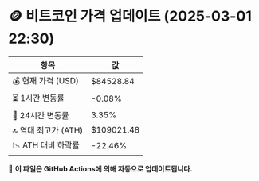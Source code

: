 # 🪙 비트코인 가격 업데이트 (2025-03-01 22:30)

| 항목                | 값 |
|--------------------|----------------|
| 💰 현재 가격 (USD) | $84528.84 |
| ⏳ 1시간 변동률    | -0.08% |
| 📆 24시간 변동률   | 3.35% |
| 🔝 역대 최고가 (ATH) | $109021.48 |
| 📉 ATH 대비 하락률 | -22.46% |

🔄 **이 파일은 GitHub Actions에 의해 자동으로 업데이트됩니다.**
